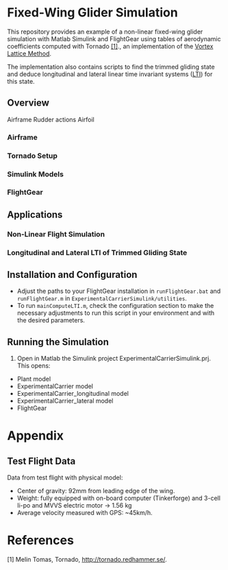 # Fixed-Wing Glider Simulation

This repository provides an example of a non-linear fixed-wing glider simulation with Matlab Simulink and FlightGear using tables of aerodynamic coefficients computed with Tornado [[1]](#tornado)., an implementation of the [Vortex Lattice Method](https://en.wikipedia.org/wiki/Vortex_lattice_method). 

The implementation also contains scripts to find the trimmed gliding state and deduce longitudinal and lateral linear time invariant systems ([LTI](https://en.wikipedia.org/wiki/Linear_time-invariant_theory)) for this state.

## Overview

Airframe
Rudder actions
Airfoil

### Airframe

### Tornado Setup

### Simulink Models

### FlightGear

## Applications

### Non-Linear Flight Simulation

### Longitudinal and Lateral LTI of Trimmed Gliding State

## Installation and Configuration

* Adjust the paths to your FlightGear installation in `runFlightGear.bat` and `runFlightGear.m` in `ExperimentalCarrierSimulink/utilities`.
* To run `mainComputeLTI.m`, check the configuration section to make the necessary adjustments to run this script in your environment and with the desired parameters.

## Running the Simulation

1. Open in Matlab the Simulink project ExperimentalCarrierSimulink.prj. This opens:
  * Plant model
  * ExperimentalCarrier model
  * ExperimentalCarrier_longitudinal model
  * ExperimentalCarrier_lateral model
  * FlightGear

# Appendix

## Test Flight Data

Data from test flight with physical model:

* Center of gravity: 92mm from leading edge of the wing.
* Weight: fully equipped with on-board computer (Tinkerforge) and 3-cell li-po and MVVS electric motor -> 1.56 kg
* Average velocity measured with GPS: ~45km/h.

# References

[1] <a name="tornado"></a> Melin Tomas, Tornado, http://tornado.redhammer.se/.
